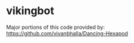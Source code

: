 # vikingbot

Major portions of this code provided by: https://github.com/vivanbhalla/Dancing-Hexapod
